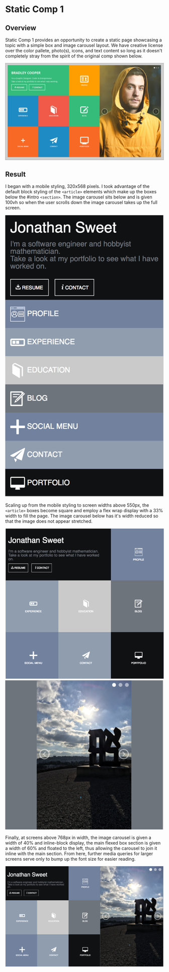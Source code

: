 # Static Comp 1

## Overview
Static Comp 1 provides an opportunity to create a static page showcasing a topic with a simple box and image carousel layout. We have creative license over the color pallete, photo(s), icons, and text content so long as it doesn't completely stray from the spirit of the original comp shown below.

![alt text](images/static-comp-challenge-1.jpg)

## Result 

I began with a mobile styling, 320x568 pixels. I took advantage of the default block styling of the `<article>` elements which make up the boxes below the #intro `<section>`. The image carousel sits below and is given 100vh so when the user scrolls down the image carousel takes up the full screen.

![alt text](images/js-comp1-mobile.png)

Scaling up from the mobile styling to screen widths above 550px, the `<article>` boxes become square and employ a flex wrap display with a 33% width to fill the page. The image carousel below has it's width reduced so that the image does not appear stretched. 

![alt text](images/js-comp1-greater550-1.png)
  ![alt text](images/js-comp1-greater550-2.png)

Finally, at screens above 768px in width, the image carousel is given a width of 40% and inline-block display, the main flexed box section is given a width of 60% and floated to the left, thus allowing the carousel to join it inline with the main section. From here, further media queries for larger screens serve only to bump up the font size for easier reading.

![alt text](images/js-comp1-fullscreen.png)

